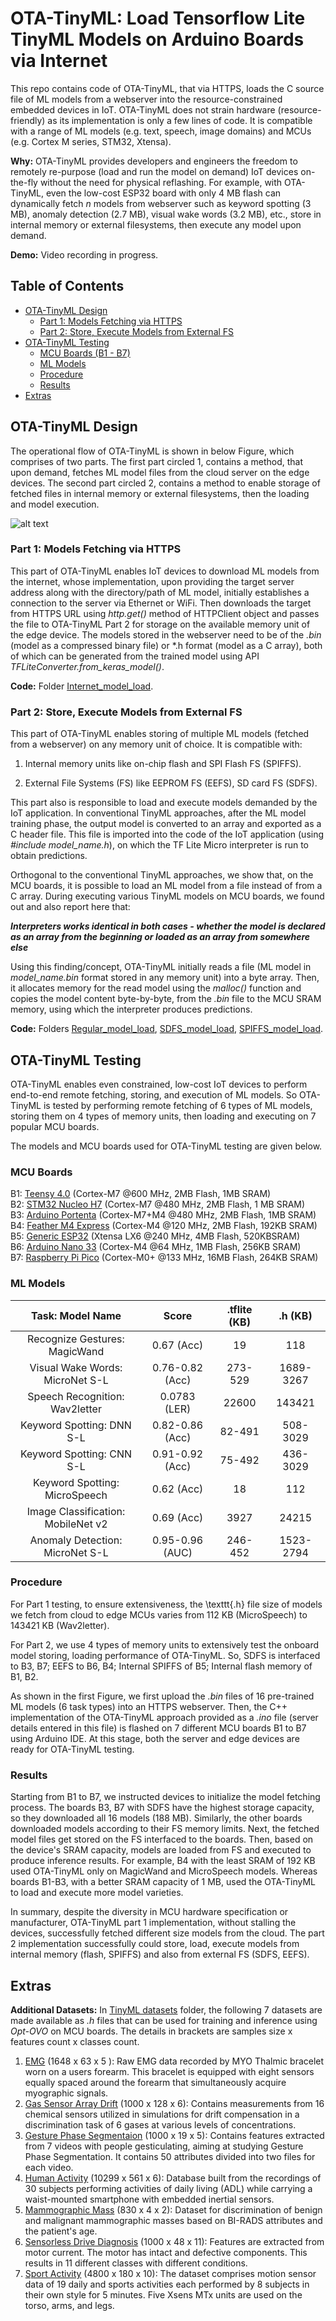 # OTA-TinyML: Load Tensorflow Lite TinyML Models on Arduino Boards via Internet

This repo contains code of OTA-TinyML, that via HTTPS, loads the C source file of ML models from a webserver into the resource-constrained embedded devices in IoT. OTA-TinyML does not strain hardware (resource-friendly) as its implementation is only a few lines of code. It is compatible with a range of ML models (e.g. text, speech, image domains) and MCUs (e.g. Cortex M series, STM32, Xtensa). 

**Why:** OTA-TinyML provides developers and engineers the freedom to remotely re-purpose (load and run the model on demand) IoT devices on-the-fly without the need for physical reflashing. For example, with OTA-TinyML, even the low-cost ESP32 board with only 4 MB flash can dynamically fetch *n* models from webserver such as keyword spotting (3 MB), anomaly detection (2.7 MB), visual wake words (3.2 MB), etc., store in internal memory or external filesystems, then execute any model upon demand.

**Demo:** Video recording in progress.

## Table of Contents

- [OTA-TinyML Design](#ota-tinyml-design)
  * [Part 1: Models Fetching via HTTPS](#part-1--models-fetching-via-https)
  * [Part 2: Store, Execute Models from External FS](#part-2--store--execute-models-from-external-fs)
- [OTA-TinyML Testing](#ota-tinyml-testing)
  * [MCU Boards (B1 - B7)](#mcu-boards--b1---b7-)
  * [ML Models](#ml-models)
  * [Procedure](#procedure)
  * [Results](#results)
- [Extras](#extras)

## OTA-TinyML Design

The operational flow of OTA-TinyML is shown in below Figure, which comprises of two parts. The first part circled 1, contains a method, that upon demand, fetches ML model files from the cloud server on the edge devices. The second part circled 2, contains a method to enable storage of fetched files in internal memory or external filesystems, then the loading and model execution.

![alt text](https://github.com/bharathsudharsan/OTA-TinyML/blob/main/OTA-TinyML.png)

### Part 1: Models Fetching via HTTPS

This part of OTA-TinyML enables IoT devices to download ML models from the internet, whose implementation, upon providing the target server address along with the directory/path of ML model, initially establishes a connection to the server via Ethernet or WiFi. Then downloads the target from HTTPS URL using *http.get()* method of HTTPClient object and passes the file to OTA-TinyML Part 2 for storage on the available memory unit of the edge device. The models stored in the webserver need to be of the *.bin* (model as a compressed binary file) or *.h format (model as a C array), both of which can be generated from the trained model using API *TFLiteConverter.from\_keras\_model()*.

**Code:** Folder [Internet_model_load](https://github.com/bharathsudharsan/OTA-TinyML/tree/main/Internet_model_load). 

### Part 2: Store, Execute Models from External FS

This part of OTA-TinyML enables storing of multiple ML models (fetched from a webserver) on any memory unit of choice. It is compatible with:

1. Internal memory units like on-chip flash and SPI Flash FS (SPIFFS).

2. External File Systems (FS) like EEPROM FS (EEFS), SD card FS (SDFS). 

This part also is responsible to load and execute models demanded by the IoT application. In conventional TinyML approaches, after the ML model training phase, the output model is converted to an array and exported as a C header file. This file is imported into the code of the IoT application (using *#include model_name.h*), on which the TF Lite Micro interpreter is run to obtain predictions.

Orthogonal to the conventional TinyML approaches, we show that, on the MCU boards, it is possible to load an ML model from a file instead of from a C array. During executing various TinyML models on MCU boards, we found out and also report here that: 

***Interpreters works identical in both cases - whether the model is declared as an array from the beginning or loaded as an array from somewhere else***

Using this finding/concept, OTA-TinyML initially reads a file (ML model in *model_name.bin* format stored in any memory unit) into a byte array. Then, it allocates memory for the read model using the *malloc()* function and copies the model content byte-by-byte, from the *.bin* file to the MCU SRAM memory, using which the interpreter produces predictions.

**Code:** Folders [Regular_model_load](https://github.com/bharathsudharsan/OTA-TinyML/tree/main/Regular_model_load), [SDFS_model_load](https://github.com/bharathsudharsan/OTA-TinyML/tree/main/SDFS_model_load), [SPIFFS_model_load](https://github.com/bharathsudharsan/OTA-TinyML/tree/main/SPIFFS_model_load).

## OTA-TinyML Testing

OTA-TinyML enables even constrained, low-cost IoT devices to perform end-to-end remote fetching, storing, and execution of ML models. So OTA-TinyML is tested by performing remote fetching of 6 types of ML models, storing them on 4 types of memory units, then loading and executing on 7 popular MCU boards. 

The models and MCU boards used for OTA-TinyML testing are given below.

### MCU Boards

B1: [Teensy 4.0](https://www.pjrc.com/teensy/) (Cortex-M7 @600 MHz, 2MB Flash, 1MB SRAM) <br/>
B2: [STM32 Nucleo H7](https://www.st.com/en/evaluation-tools/nucleo-h743zi.html) (Cortex-M7 @480 MHz, 2MB Flash, 1 MB SRAM) <br/>
B3: [Arduino Portenta](https://store.arduino.cc/portenta-h7) (Cortex-M7+M4 @480 MHz, 2MB Flash, 1MB SRAM) <br/>
B4: [Feather M4 Express](https://www.adafruit.com/product/3857)  (Cortex-M4 @120 MHz, 2MB Flash, 192KB SRAM) <br/>
B5: [Generic ESP32](https://esphome.io/devices/nodemcu_esp32.html) (Xtensa LX6 @240 MHz, 4MB Flash, 520KBSRAM) <br/>
B6: [Arduino Nano 33](https://store.arduino.cc/arduino-nano-33-iot) (Cortex-M4 @64 MHz, 1MB Flash, 256KB SRAM) <br/>
B7: [Raspberry Pi Pico](https://www.raspberrypi.org/products/raspberry-pi-pico/) (Cortex-M0+ @133 MHz, 16MB Flash, 264KB SRAM) <br/>

### ML Models

|          Task: Model Name          |      Score      | .tflite (KB) |  .h (KB)  |
|:----------------------------------:|:---------------:|:------------:|:---------:|
| Recognize Gestures: MagicWand      | 0.67 (Acc)      | 19           | 118       |
| Visual Wake Words: MicroNet S-L    | 0.76-0.82 (Acc) | 273-529      | 1689-3267 |
| Speech Recognition: Wav2letter     | 0.0783 (LER)    | 22600        | 143421    |
| Keyword Spotting: DNN S-L          | 0.82-0.86 (Acc) | 82-491       | 508-3029  |
| Keyword Spotting: CNN S-L          | 0.91-0.92 (Acc) | 75-492       | 436-3029  |
| Keyword Spotting: MicroSpeech      | 0.62 (Acc)      | 18           | 112       |
| Image Classification: MobileNet v2 | 0.69 (Acc)      | 3927         | 24215     |
| Anomaly Detection: MicroNet S-L    | 0.95-0.96 (AUC) | 246-452      | 1523-2794 |


### Procedure

For Part 1 testing, to ensure extensiveness, the \texttt{.h} file size of models we fetch from cloud to edge MCUs varies from 112 KB (MicroSpeech) to 143421 KB (Wav2letter). 

For Part 2, we use 4 types of memory units to extensively test the onboard model storing, loading performance of OTA-TinyML. So, SDFS is interfaced to B3, B7; EEFS to B6, B4; Internal SPIFFS of B5; Internal flash memory of B1, B2. 

As shown in the first Figure, we first upload the *.bin* files of 16 pre-trained ML models (6 task types) into an HTTPS webserver. Then, the C++ implementation of the OTA-TinyML approach provided as a *.ino* file (server details entered in this file) is flashed on 7 different MCU boards B1 to B7 using Arduino IDE. At this stage, both the server and edge devices are ready for OTA-TinyML testing. 

### Results

Starting from B1 to B7, we instructed devices to initialize the model fetching process. The boards B3, B7 with SDFS have the highest storage capacity, so they downloaded all 16 models (188 MB). Similarly, the other boards downloaded models according to their FS memory limits. Next, the fetched model files get stored on the FS interfaced to the boards. Then, based on the device's SRAM capacity, models are loaded from FS and executed to produce inference results. For example, B4 with the least SRAM of 192 KB used OTA-TinyML only on MagicWand and MicroSpeech models. Whereas boards B1-B3, with a better SRAM capacity of 1 MB, used the OTA-TinyML to load and execute more model varieties. 

In summary, despite the diversity in MCU hardware specification or manufacturer, OTA-TinyML part 1 implementation, without stalling the devices, successfully fetched different size models from the cloud. The part 2 implementation successfully could store, load, execute models from internal memory (flash, SPIFFS) and also from external FS (SDFS, EEFS). 

## Extras

**Additional Datasets:** In [TinyML datasets](https://github.com/bharathsudharsan/OTA-TinyML/tree/main/TinyML%20Datasets) folder, the following 7 datasets are made available as *.h* files that can be used for training and inference using *Opt-OVO* on MCU boards. The details in brackets are samples size x features count x classes count.
1. [EMG](https://archive.ics.uci.edu/ml/datasets/EMG+data+for+gestures) (1648 x 63 x 5 ): Raw EMG data recorded by MYO Thalmic bracelet worn on a users forearm. This bracelet is equipped with eight sensors equally spaced around the forearm that simultaneously acquire myographic signals.
2. [Gas Sensor Array Drift](https://archive.ics.uci.edu/ml/datasets/Gas+Sensor+Array+Drift+Dataset) (1000 x 128 x 6): Contains measurements from 16 chemical sensors utilized in simulations for drift compensation in a discrimination task of 6 gases at various levels of concentrations.
3. [Gesture Phase Segmentaion](https://archive.ics.uci.edu/ml/datasets/gesture+phase+segmentation) (1000 x 19 x 5):  Contains features extracted from 7 videos with people gesticulating, aiming at studying Gesture Phase Segmentation. It contains 50 attributes divided into two files for each video.
4. [Human Activity](https://archive.ics.uci.edu/ml/datasets/human+activity+recognition+using+smartphones) (10299 x 561 x 6): Database built from the recordings of 30 subjects performing activities of daily living (ADL) while carrying a waist-mounted smartphone with embedded inertial sensors.
5. [Mammographic Mass](http://archive.ics.uci.edu/ml/datasets/mammographic+mass) (830 x 4 x 2): Dataset for discrimination of benign and malignant mammographic masses based on BI-RADS attributes and the patient's age.
6. [Sensorless Drive Diagnosis](https://archive.ics.uci.edu/ml/datasets/dataset+for+sensorless+drive+diagnosis)  (1000 x 48 x 11): Features are extracted from motor current. The motor has intact and defective components. This results in 11 different classes with different conditions.
7. [Sport Activity](https://archive.ics.uci.edu/ml/datasets/Daily+and+Sports+Activities) (4800 x 180 x 10): The dataset comprises motion sensor data of 19 daily and sports activities each performed by 8 subjects in their own style for 5 minutes. Five Xsens MTx units are used on the torso, arms, and legs.
